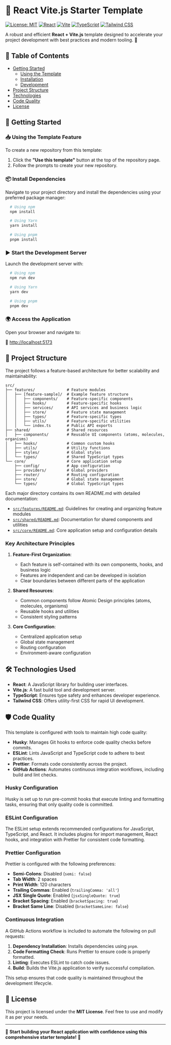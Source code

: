 # 🚀 React Vite.js Starter Template

[![License: MIT](https://img.shields.io/badge/License-MIT-yellow.svg)](https://opensource.org/licenses/MIT)
[![React](https://img.shields.io/badge/React-19-blue.svg)](https://reactjs.org/)
[![Vite](https://img.shields.io/badge/Vite-6-646CFF.svg)](https://vitejs.dev/)
[![TypeScript](https://img.shields.io/badge/TypeScript-5-blue.svg)](https://www.typescriptlang.org/)
[![Tailwind CSS](https://img.shields.io/badge/Tailwind_CSS-4-38B2AC.svg)](https://tailwindcss.com/)

A robust and efficient **React + Vite.js** template designed to accelerate your project development with best practices
and modern tooling. 🚀

## 📑 Table of Contents

- [Getting Started](#-getting-started)
  - [Using the Template](#-using-the-template-feature)
  - [Installation](#-install-dependencies)
  - [Development](#-start-the-development-server)
- [Project Structure](#-project-structure)
- [Technologies](#-technologies-used)
- [Code Quality](#-code-quality)
- [License](#-license)

## 🚀 Getting Started

### 📥 Using the Template Feature

To create a new repository from this template:

1. Click the **"Use this template"** button at the top of the repository page.
2. Follow the prompts to create your new repository.

### 📦 Install Dependencies

Navigate to your project directory and install the dependencies using your preferred package manager:

```bash
  # Using npm
  npm install
```

```bash
  # Using Yarn
  yarn install
```

```bash
  # Using pnpm
  pnpm install
```

### ▶️ Start the Development Server

Launch the development server with:

```bash
  # Using npm
  npm run dev
```

```bash
  # Using Yarn
  yarn dev
```

```bash
  # Using pnpm
  pnpm dev
```

### 🌍 Access the Application

Open your browser and navigate to:

🔗 [http://localhost:5173](http://localhost:5173)

## 📁 Project Structure

The project follows a feature-based architecture for better scalability and maintainability:

```
src/
├── features/              # Feature modules
│   ├── [feature-sample]/  # Example feature structure
│   │   ├── components/    # Feature-specific components
│   │   ├── hooks/         # Feature-specific hooks
│   │   ├── services/      # API services and business logic
│   │   ├── store/         # Feature state management
│   │   ├── types/         # Feature-specific types
│   │   ├── utils/         # Feature-specific utilities
│   │   └── index.ts       # Public API exports
├── shared/                # Shared resources
│   ├── components/        # Reusable UI components (atoms, molecules, organisms)
│   ├── hooks/             # Common custom hooks
│   ├── utils/             # Utility functions
│   ├── styles/            # Global styles
│   └── types/             # Shared TypeScript types
└── core/                  # Core application setup
    ├── config/            # App configuration
    ├── providers/         # Global providers
    ├── router/            # Routing configuration
    ├── store/             # Global state management
    └── types/             # Global TypeScript types
```

Each major directory contains its own README.md with detailed documentation:

- [`src/features/README.md`](src/features/README.md): Guidelines for creating and organizing feature modules
- [`src/shared/README.md`](src/shared/README.md): Documentation for shared components and utilities
- [`src/core/README.md`](src/core/README.md): Core application setup and configuration details

### Key Architecture Principles

1. **Feature-First Organization**:

   - Each feature is self-contained with its own components, hooks, and business logic
   - Features are independent and can be developed in isolation
   - Clear boundaries between different parts of the application

2. **Shared Resources**:

   - Common components follow Atomic Design principles (atoms, molecules, organisms)
   - Reusable hooks and utilities
   - Consistent styling patterns

3. **Core Configuration**:
   - Centralized application setup
   - Global state management
   - Routing configuration
   - Environment-aware configuration

## 🛠️ Technologies Used

- **React**: A JavaScript library for building user interfaces.
- **Vite.js**: A fast build tool and development server.
- **TypeScript**: Ensures type safety and enhances developer experience.
- **Tailwind CSS**: Offers utility-first CSS for rapid UI development.

## 🛡️ Code Quality

This template is configured with tools to maintain high code quality:

- **Husky**: Manages Git hooks to enforce code quality checks before commits.
- **ESLint**: Lints JavaScript and TypeScript code to adhere to best practices.
- **Prettier**: Formats code consistently across the project.
- **GitHub Actions**: Automates continuous integration workflows, including build and lint checks.

### Husky Configuration

Husky is set up to run pre-commit hooks that execute linting and formatting tasks, ensuring that only quality code is
committed.

### ESLint Configuration

The ESLint setup extends recommended configurations for JavaScript, TypeScript, and React. It includes plugins for
import management, React hooks, and integration with Prettier for consistent code formatting.

### Prettier Configuration

Prettier is configured with the following preferences:

- **Semi-Colons**: Disabled (`semi: false`)
- **Tab Width**: 2 spaces
- **Print Width**: 120 characters
- **Trailing Commas**: Enabled (`trailingComma: 'all'`)
- **JSX Single Quote**: Enabled (`jsxSingleQuote: true`)
- **Bracket Spacing**: Enabled (`bracketSpacing: true`)
- **Bracket Same Line**: Disabled (`bracketSameLine: false`)

### Continuous Integration

A GitHub Actions workflow is included to automate the following on pull requests:

1. **Dependency Installation**: Installs dependencies using `pnpm`.
2. **Code Formatting Check**: Runs Prettier to ensure code is properly formatted.
3. **Linting**: Executes ESLint to catch code issues.
4. **Build**: Builds the Vite.js application to verify successful compilation.

This setup ensures that code quality is maintained throughout the development lifecycle.

## 📄 License

This project is licensed under the **MIT License**. Feel free to use and modify it as per your needs.

---

🚀 **Start building your React application with confidence using this comprehensive starter template!** 🚀
